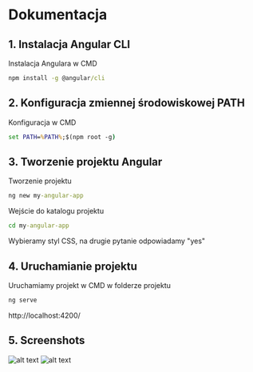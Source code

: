 # Dokumentacja
## 1. Instalacja Angular CLI
Instalacja Angulara w CMD
```cmd
npm install -g @angular/cli
```
## 2. Konfiguracja zmiennej środowiskowej PATH
Konfiguracja w CMD
```cmd
set PATH=%PATH%;$(npm root -g)
```
## 3. Tworzenie projektu Angular
Tworzenie projektu
```cmd
ng new my-angular-app
```
Wejście do katalogu projektu
```cmd
cd my-angular-app
```
Wybieramy styl CSS, na drugie pytanie odpowiadamy "yes"
## 4. Uruchamianie projektu
Uruchamiamy projekt w CMD w folderze projektu
```cmd
ng serve
```
http://localhost:4200/
## 5. Screenshots
![alt text](resources/img/Szymon.Kurc.screenshot0.PNG)
![alt text](resources/img/Szymon.Kurc.screenshot1.PNG)
